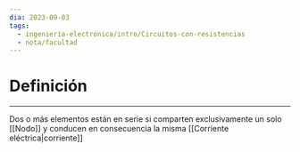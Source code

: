 ```yaml
---
dia: 2023-09-03
tags:
  - ingeniería-electrónica/intro/Circuitos-con-resistencias
  - nota/facultad
---
```

# Definición
---
Dos o más elementos están en serie si comparten exclusivamente un solo [[Nodo]] y conducen en consecuencia la misma [[Corriente eléctrica|corriente]]